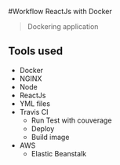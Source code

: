 #Workflow ReactJs with Docker
>Dockering application

## Tools used
* Docker
* NGINX
* Node
* ReactJs
* YML files
* Travis CI
  * Run Test with couverage
  * Deploy
  * Build image
* AWS
  * Elastic Beanstalk
